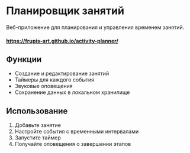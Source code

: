 # Планировщик занятий

Веб-приложение для планирования и управления временем занятий.
#### https://frupis-art.github.io/activity-planner/
## Функции

- Создание и редактирование занятий
- Таймеры для каждого события
- Звуковые оповещения
- Сохранение данных в локальном хранилище

## Использование

1. Добавьте занятие
2. Настройте события с временными интервалами
3. Запустите таймер
4. Получайте оповещения о завершении этапов
